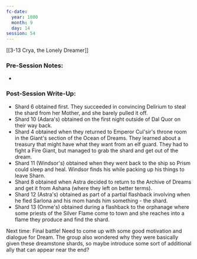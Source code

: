 ```yaml
---
fc-date:
  year: 1000
  month: 9
  day: 14
session: 54
---
```

[[3-13  Crya, the Lonely Dreamer]]

### Pre-Session Notes:
* 


### Post-Session Write-Up:

* Shard 6 obtained first. They succeeded in convincing Delirium to steal the shard from her Mother, and she barely pulled it off.
* Shard 10 (Adara's) obtained on the first night outside of Dal Quor on their way back.
* Shard 4 obtained when they returned to Emperor Cul'sir's throne room in the Giant's section of the Ocean of Dreams. They learned about a treasury that might have what they want from an elf guard. They had to fight a Fire Giant, but managed to grab the shard and get out of the dream.
* Shard 11 (Windsor's) obtained when they went back to the ship so Prism could sleep and heal. Windsor finds his while packing up his things to leave Sharn.
* Shard 8 obtained when Astra decided to return to the Archive of Dreams and get it from Ashana (where they left on better terms).
* Shard 12 (Astra's) obtained as part of a partial flashback involving when he fled Sarlona and his mom hands him something - the shard.
* Shard 13 (Onme's) obtained during a flashback to the orphanage where some priests of the Silver Flame come to town and she reaches into a flame they produce and find the shard.

Next time: Final battle! Need to come up with some good motivation and dialogue for Dream. The group also wondered why they were basically given these dreamstone shards, so maybe introduce some sort of additional ally that can appear near the end?
